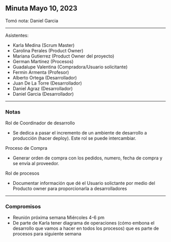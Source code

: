 ## Minuta Mayo 10, 2023

Tomó nota: Daniel Garcia

---

Asistentes:
* Karla Medina (Scrum Master)
* Carolina Perales (Product Owner)
* Mariana Gutierrez (Product Owner del proyecto)
* German Martinez (Procesos)
* Guadalupe Valentina (Compradora/Usuario solicitante)
* Fermin Armenta (Profesor)
* Alberto Ortega (Desarrollador)
* Juan De La Torre (Desarrollador)
* Daniel Agraz (Desarrollador)
* Daniel Garcia (Desarrollador)

---

### Notas

Rol de Coordinador de desarrollo
* Se dedica a pasar el incremento de un ambiente de desarrollo a producción (hacer deploy). Este rol se puede intercambiar.

Proceso de Compra
* Generar orden de compra con los pedidos, numero, fecha de compra y se envía al proveedor. 

Rol de procesos

* Documentar información que dé el Usuario solictante por medio del Producto owner para proporcionarla a desarrolladores
---

### Compromisos

* Reunión próxima semana Miércoles 4-6 pm
* De parte de Karla tener diagrama de operaciones (cómo embona el desarrollo que vamos a hacer en todos los procesos) que es parte de procesos para siguiente semana